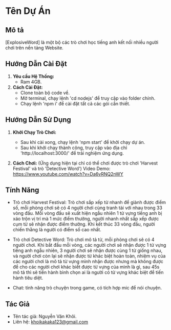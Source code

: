 # Tên Dự Án

## Mô tả
[ExplosiveWord] là một bộ các trò chơi học tiếng anh kết nối nhiều người chơi trên nền tảng Website. 

## Hướng Dẫn Cài Đặt

1. **Yêu cầu Hệ Thống:**
    - Ram 4GB.
2. **Cách Cài Đặt:**
    - Clone toàn bộ code về.
    - Mở terminal, chạy lệnh 'cd nodejs' để truy cập vào folder chính.
    - Chạy lệnh 'npm i' để cài đặt tất cả các gói cần thiết.
## Hướng Dẫn Sử Dụng

1. **Khởi Chạy Trò Chơi:**
    -  Sau khi cài xong, chạy lệnh 'npm start' để khởi chạy dự án.
    - Sau khi khởi chạy thành công, truy cập vào địa chỉ 'http://localhost:3000/' để trải nghiệm ứng dụng.

2. **Cách Chơi:** (Ứng dụng hiện tại chỉ có thể chơi được trò chơi 'Harvest Festival' và trò 'Detective Word')
   Video Demo: https://www.youtube.com/watch?v=Da6vRNQ2nWY

## Tính Năng

- Trò chơi Harvest Festival: Trò chơi sắp xếp từ nhanh để giành được điểm số, mỗi phòng chơi sẽ có 4 người chơi cùng tranh tài với nhau trong 33 vòng đấu. Mỗi vòng đấu sẽ
  xuất hiện ngẫu nhiên 1 từ vựng tiếng anh bị xáo trộn vị trí mà 1 mức điểm thưởng, người nhanh nhất sắp xếp được cụm từ sẽ nhận được điểm thưởng. Khi kết thúc 33 vòng đầu,
  người chiến thằng là người có điểm số cao nhất.
  
- Trò chơi Detective Word: Trò chơi mô tả từ, mỗi phòng chơi sẽ có 4 người chơi. Khi bắt đầu mỗi vòng, các người chơi sẽ nhận được 1 từ vựng tiếng anh ngẫu nhiên, 3 người chơi
  sẽ nhận được cùng 1 từ giống nhau, và người chơi còn lại sẽ nhận được từ khác biệt hoàn toàn, nhiệm vụ của các người chơi là mô tả từ vựng mình nhận được nhưng mà không được
  để cho các người chơi khác biết được từ vựng của mình là gì, sau 45s mô tả thì sẽ tiến hành bình chọn ai là người có từ vựng khác biệt để tiến hành tiêu diệt. 
- Chat: tính năng trò chuyện trong game, có tích hợp mic để nói chuyện.
## Tác Giả
- Tên tác giả: Nguyễn Văn Khôi.
- Liên hệ: khoikakaka123@gmail.com


